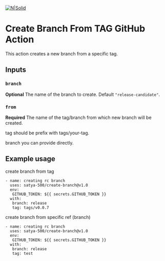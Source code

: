 [![N|Solid](https://github.com/satya-500/create-branch-from-tag/blob/master/iamnight.gif)](https://500apps.com)
# Create Branch From TAG GitHub Action

This action creates a new branch from a specific tag.

## Inputs

### `branch`

**Optional** The name of the branch to create. Default `"release-candidate"`.

### `from`

**Required** 
The name of the tag/branch from which new branch will be created.

tag should be prefix with tags/your-tag.

branch you can provide directly.

## Example usage

create branch from tag
```
- name: creating rc branch
  uses: satya-500/create-branch@v1.0
  env:
   GITHUB_TOKEN: ${{ secrets.GITHUB_TOKEN }}
  with:
   branch: release
   tag: tags/v0.0.7
```

create branch from specific ref (branch)
```
- name: creating rc branch
  uses: satya-500/create-branch@v1.0
  env:
   GITHUB_TOKEN: ${{ secrets.GITHUB_TOKEN }}
  with:
   branch: release
   tag: test
```
